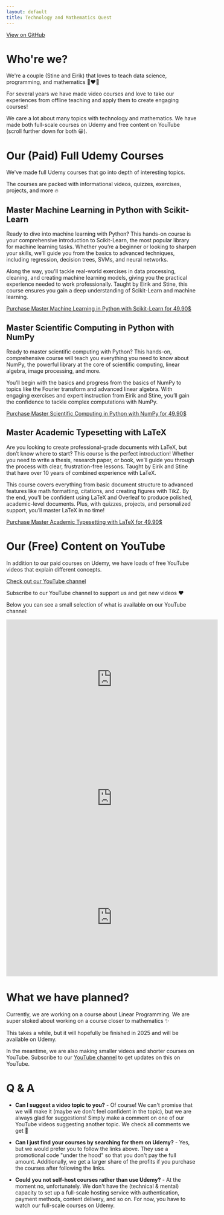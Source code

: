 ```yaml
---
layout: default
title: Technology and Mathematics Quest
---
```


<a href="{{ site.github.repository_url }}" class="btn">View on GitHub</a>

# Who're we?

We're a couple (Stine and Eirik) that loves to teach data science, programming, and mathematics 👩‍❤️‍👨

For several years we have made video courses and love to take our experiences from offline teaching and apply them to create engaging courses!

We care a lot about many topics with technology and mathematics. We have made both full-scale courses on Udemy and free content on YouTube (scroll further down for both &#128512;).

# Our (Paid) Full Udemy Courses

We've made full Udemy courses that go into depth of interesting topics. 

The courses are packed with informational videos, quizzes, exercises, projects, and more 🔥

## Master Machine Learning in Python with Scikit-Learn

Ready to dive into machine learning with Python? This hands-on course is your comprehensive introduction to Scikit-Learn, the most popular library for machine learning tasks. Whether you’re a beginner or looking to sharpen your skills, we’ll guide you from the basics to advanced techniques, including regression, decision trees, SVMs, and neural networks. 

Along the way, you'll tackle real-world exercises in data processing, cleaning, and creating machine learning models, giving you the practical experience needed to work professionally. Taught by Eirik and Stine, this course ensures you gain a deep understanding of Scikit-Learn and machine learning.

[Purchase Master Machine Learning in Python with Scikit-Learn for 49.90$](https://www.udemy.com/course/master-machine-learning-in-python-with-scikit-learn/?couponCode=NOVEMBER_50_OFFER)

## Master Scientific Computing in Python with NumPy

Ready to master scientific computing with Python? This hands-on, comprehensive course will teach you everything you need to know about NumPy, the powerful library at the core of scientific computing, linear algebra, image processing, and more. 

You’ll begin with the basics and progress from the basics of NumPy to topics like the Fourier transform and advanced linear algebra. With engaging exercises and expert instruction from Eirik and Stine, you’ll gain the confidence to tackle complex computations with NumPy.

[Purchase Master Scientific Computing in Python with NumPy for 49.90$](https://www.udemy.com/course/scientific-computing-with-numpy/?couponCode=NOVEMBER_50_OFFER)

## Master Academic Typesetting with LaTeX

Are you looking to create professional-grade documents with LaTeX, but don’t know where to start? This course is the perfect introduction! Whether you need to write a thesis, research paper, or book, we’ll guide you through the process with clear, frustration-free lessons. Taught by Eirik and Stine that have over 10 years of combined experience with LaTeX. 

This course covers everything from basic document structure to advanced features like math formatting, citations, and creating figures with TikZ. By the end, you’ll be confident using LaTeX and Overleaf to produce polished, academic-level documents. Plus, with quizzes, projects, and personalized support, you’ll master LaTeX in no time!

[Purchase Master Academic Typesetting with LaTeX for 49.90$](https://www.udemy.com/course/mastering-latex/?couponCode=NOVEMBER_50_OFFER)

# Our (Free) Content on YouTube

In addition to our paid courses on Udemy, we have loads of free YouTube videos that explain different concepts.

[Check out our YouTube channel](https://www.youtube.com/@TMQuest)

Subscribe to our YouTube channel to support us and get new videos ❤️

Below you can see a small selection of what is available on our YouTube channel:

<iframe width="560" height="315" src="https://www.youtube.com/embed/0tv6ehKCZJQ?si=t66o9O1glb_MB6zm" title="YouTube video player" frameborder="0" allow="accelerometer; autoplay; clipboard-write; encrypted-media; gyroscope; picture-in-picture; web-share" referrerpolicy="strict-origin-when-cross-origin" allowfullscreen></iframe>

<iframe width="560" height="315" src="https://www.youtube.com/embed/NQj87uFm-_s?si=8ad1zltP6t4yHnJd" title="YouTube video player" frameborder="0" allow="accelerometer; autoplay; clipboard-write; encrypted-media; gyroscope; picture-in-picture; web-share" referrerpolicy="strict-origin-when-cross-origin" allowfullscreen></iframe>

<iframe width="560" height="315" src="https://www.youtube.com/embed/C-ewQzv-QH8?si=rPpSWD3mEFWFCyHZ" title="YouTube video player" frameborder="0" allow="accelerometer; autoplay; clipboard-write; encrypted-media; gyroscope; picture-in-picture; web-share" referrerpolicy="strict-origin-when-cross-origin" allowfullscreen></iframe>

# What we have planned?

Currently, we are working on a course about Linear Programming. We are super stoked about working on a course closer to mathematics ✨

This takes a while, but it will hopefully be finished in 2025 and will be available on Udemy.

In the meantime, we are also making smaller videos and shorter courses on YouTube. Subscribe to our [YouTube channel]((https://www.youtube.com/@TMQuest)) to get updates on this on YouTube. 

# Q & A

*   **Can I suggest a video topic to you?** - Of course! We can't promise that we will make it (maybe we don't feel confident in the topic), but we are always glad for suggestions! Simply make a comment on one of our YouTube videos suggesting another topic. We check all comments we get 🥰

*   **Can I just find your courses by searching for them on Udemy?** - Yes, but we would prefer you to follow the links above. They use a promotional code "under the hood" so that you don't pay the full amount. Additionally, we get a larger share of the profits if you purchase the courses after following the links.

*   **Could you not self-host courses rather than use Udemy?** - At the moment no, unfortunately. We don't have the (technical & mental) capacity to set up a full-scale hosting service with authentication, payment methods, content delivery, and so on. For now, you have to watch our full-scale courses on Udemy.
